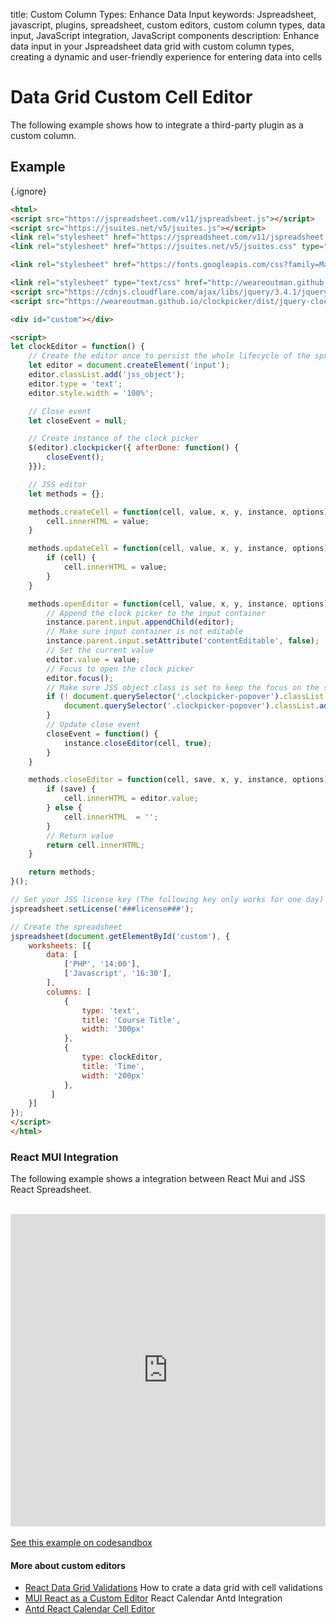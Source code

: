 title: Custom Column Types: Enhance Data Input
keywords: Jspreadsheet, javascript, plugins, spreadsheet, custom editors, custom column types, data input, JavaScript integration, JavaScript components
description: Enhance data input in your Jspreadsheet data grid with custom column types, creating a dynamic and user-friendly experience for entering data into cells

# Data Grid Custom Cell Editor

The following example shows how to integrate a third-party plugin as a custom column. 

## Example

{.ignore}
```html
<html>
<script src="https://jspreadsheet.com/v11/jspreadsheet.js"></script>
<script src="https://jsuites.net/v5/jsuites.js"></script>
<link rel="stylesheet" href="https://jspreadsheet.com/v11/jspreadsheet.css" type="text/css" />
<link rel="stylesheet" href="https://jsuites.net/v5/jsuites.css" type="text/css" />

<link rel="stylesheet" href="https://fonts.googleapis.com/css?family=Material+Icons" />

<link rel="stylesheet" type="text/css" href="http://weareoutman.github.io/clockpicker/dist/jquery-clockpicker.min.css" />
<script src="https://cdnjs.cloudflare.com/ajax/libs/jquery/3.4.1/jquery.min.js"></script>
<script src="https://weareoutman.github.io/clockpicker/dist/jquery-clockpicker.min.js"></script>

<div id="custom"></div>

<script>
let clockEditor = function() {
    // Create the editor once to persist the whole lifecycle of the spreadsheet
    let editor = document.createElement('input');
    editor.classList.add('jss_object');
    editor.type = 'text';
    editor.style.width = '100%';

    // Close event
    let closeEvent = null;

    // Create instance of the clock picker
    $(editor).clockpicker({ afterDone: function() {
        closeEvent();
    }});

    // JSS editor
    let methods = {};

    methods.createCell = function(cell, value, x, y, instance, options) {
        cell.innerHTML = value;
    }

    methods.updateCell = function(cell, value, x, y, instance, options) {
        if (cell) {
            cell.innerHTML = value;
        }
    }

    methods.openEditor = function(cell, value, x, y, instance, options) {
        // Append the clock picker to the input container
        instance.parent.input.appendChild(editor);
        // Make sure input container is not editable
        instance.parent.input.setAttribute('contentEditable', false);
        // Set the current value
        editor.value = value;
        // Focus to open the clock picker
        editor.focus();
        // Make sure JSS object class is set to keep the focus on the spreadsheet
        if (! document.querySelector('.clockpicker-popover').classList.contains('jss_object')) {
            document.querySelector('.clockpicker-popover').classList.add('jss_object');
        }
        // Update close event
        closeEvent = function() {
            instance.closeEditor(cell, true);
        }
    }

    methods.closeEditor = function(cell, save, x, y, instance, options) {
        if (save) {
            cell.innerHTML = editor.value;
        } else {
            cell.innerHTML  = '';
        }
        // Return value
        return cell.innerHTML;
    }

    return methods;
}();

// Set your JSS license key (The following key only works for one day)
jspreadsheet.setLicense('###license###');

// Create the spreadsheet
jspreadsheet(document.getElementById('custom'), {
    worksheets: [{
        data: [
            ['PHP', '14:00'],
            ['Javascript', '16:30'],
        ],
        columns: [
            {
                type: 'text',
                title: 'Course Title',
                width: '300px'
            },
            {
                type: clockEditor,
                title: 'Time',
                width: '200px'
            },
         ]
    }]
});
</script>
</html>
```

### React MUI Integration

The following example shows a integration between React Mui and JSS React Spreadsheet.<br><br>

<iframe src="https://codesandbox.io/embed/custom-editors-with-react-mui-y4v8lj?fontsize=14&hidenavigation=1&theme=dark&view=preview" style="width:100%; height:500px; border:0; border-radius: 4px; overflow:hidden;" title="Custom editors with React MUI"></iframe>
<br><br>
<a href="https://codesandbox.io/s/custom-editors-with-react-mui-y4v8lj" target="_blank">See this example on codesandbox</a>

#### More about custom editors

* [React Data Grid Validations](https://codesandbox.io/s/online-spreadsheet-with-validations-with-jspreadsheetxy777)
  How to crate a data grid with cell validations
* [MUI React as a Custom Editor](https://codesandbox.io/p/sandbox/custom-editors-with-react-mui-y4v8lj)
  React Calendar Antd Integration
* [Antd React Calendar Cell Editor](https://codesandbox.io/p/sandbox/custom-editors-with-react-antd-xjhszg)

